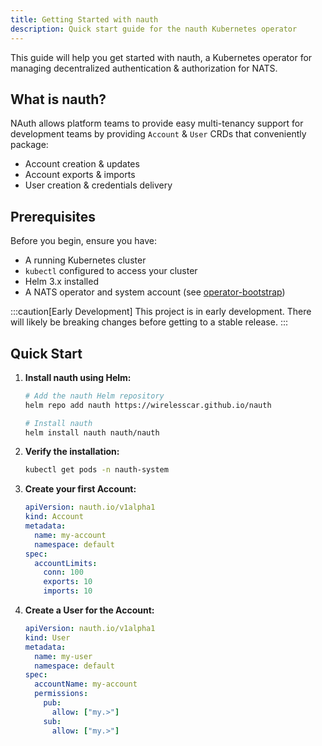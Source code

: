 ```yaml
---
title: Getting Started with nauth
description: Quick start guide for the nauth Kubernetes operator
---
```


This guide will help you get started with nauth, a Kubernetes operator for managing decentralized authentication & authorization for NATS.

## What is nauth?

NAuth allows platform teams to provide easy multi-tenancy support for development teams by providing `Account` & `User` CRDs that conveniently package:

- Account creation & updates  
- Account exports & imports
- User creation & credentials delivery

## Prerequisites

Before you begin, ensure you have:

- A running Kubernetes cluster
- `kubectl` configured to access your cluster  
- Helm 3.x installed
- A NATS operator and system account (see [operator-bootstrap](https://github.com/wirelesscar/nauth/tree/main/operator-bootstrap))

:::caution[Early Development]
This project is in early development. There will likely be breaking changes before getting to a stable release.
:::

## Quick Start

1. **Install nauth using Helm:**

   ```bash
   # Add the nauth Helm repository
   helm repo add nauth https://wirelesscar.github.io/nauth
   
   # Install nauth
   helm install nauth nauth/nauth
   ```

2. **Verify the installation:**

   ```bash
   kubectl get pods -n nauth-system
   ```

3. **Create your first Account:**

   ```yaml
   apiVersion: nauth.io/v1alpha1
   kind: Account
   metadata:
     name: my-account
     namespace: default
   spec:
     accountLimits:
       conn: 100
       exports: 10
       imports: 10
   ```

4. **Create a User for the Account:**

   ```yaml
   apiVersion: nauth.io/v1alpha1
   kind: User
   metadata:
     name: my-user
     namespace: default
   spec:
     accountName: my-account
     permissions:
       pub:
         allow: ["my.>"]
       sub:
         allow: ["my.>"]
   ```